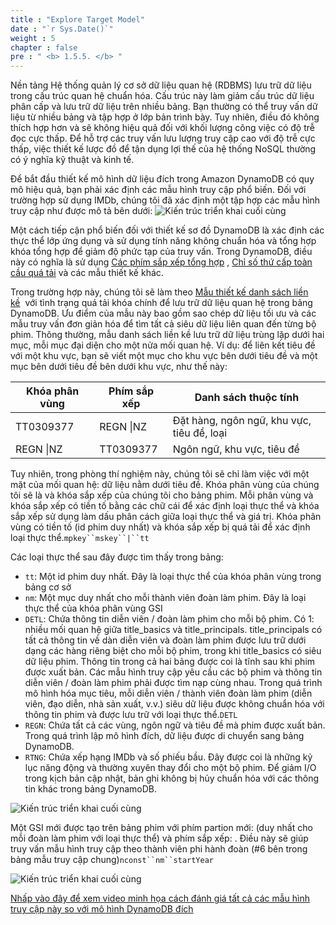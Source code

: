 ```yaml
---
title : "Explore Target Model"
date : "`r Sys.Date()`"
weight : 5
chapter : false
pre : " <b> 1.5.5. </b> "
---
```



Nền tảng Hệ thống quản lý cơ sở dữ liệu quan hệ (RDBMS) lưu trữ dữ liệu trong cấu trúc quan hệ chuẩn hóa. Cấu trúc này làm giảm cấu trúc dữ liệu phân cấp và lưu trữ dữ liệu trên nhiều bảng. Bạn thường có thể truy vấn dữ liệu từ nhiều bảng và tập hợp ở lớp bản trình bày. Tuy nhiên, điều đó không thích hợp hơn và sẽ không hiệu quả đối với khối lượng công việc có độ trễ đọc cực thấp. Để hỗ trợ các truy vấn lưu lượng truy cập cao với độ trễ cực thấp, việc thiết kế lược đồ để tận dụng lợi thế của hệ thống NoSQL thường có ý nghĩa kỹ thuật và kinh tế.

Để bắt đầu thiết kế mô hình dữ liệu đích trong Amazon DynamoDB có quy mô hiệu quả, bạn phải xác định các mẫu hình truy cập phổ biến. Đối với trường hợp sử dụng IMDb, chúng tôi đã xác định một tập hợp các mẫu hình truy cập như được mô tả bên dưới: ![Kiến trúc triển khai cuối cùng](https://static.us-east-1.prod.workshops.aws/public/c768eb2c-360b-491e-8422-bfd253e11581/static/images/migration32.png)

Một cách tiếp cận phổ biến đối với thiết kế sơ đồ DynamoDB là xác định các thực thể lớp ứng dụng và sử dụng tính năng không chuẩn hóa và tổng hợp khóa tổng hợp để giảm độ phức tạp của truy vấn. Trong DynamoDB, điều này có nghĩa là sử dụng [Các phím sắp xếp tổng hợp](https://docs.aws.amazon.com/amazondynamodb/latest/developerguide/bp-sort-keys.html) , [Chỉ số thứ cấp toàn cầu quá tải](https://docs.aws.amazon.com/amazondynamodb/latest/developerguide/bp-gsi-overloading.html) và các mẫu thiết kế khác.

Trong trường hợp này, chúng tôi sẽ làm theo [Mẫu thiết kế danh sách liền kề](https://docs.aws.amazon.com/amazondynamodb/latest/developerguide/bp-adjacency-graphs.html#bp-adjacency-lists)  với tình trạng quá tải khóa chính để lưu trữ dữ liệu quan hệ trong bảng DynamoDB. Ưu điểm của mẫu này bao gồm sao chép dữ liệu tối ưu và các mẫu truy vấn đơn giản hóa để tìm tất cả siêu dữ liệu liên quan đến từng bộ phim. Thông thường, mẫu danh sách liền kề lưu trữ dữ liệu trùng lặp dưới hai mục, mỗi mục đại diện cho một nửa mối quan hệ. Ví dụ: để liên kết tiêu đề với một khu vực, bạn sẽ viết một mục cho khu vực bên dưới tiêu đề và một mục bên dưới tiêu đề bên dưới khu vực, như thế này:

|Khóa phân vùng|Phím sắp xếp|Danh sách thuộc tính|
|---|---|---|
|TT0309377|REGN \|NZ|Đặt hàng, ngôn ngữ, khu vực, tiêu đề, loại|
|REGN \|NZ|TT0309377|Ngôn ngữ, khu vực, tiêu đề|

Tuy nhiên, trong phòng thí nghiệm này, chúng tôi sẽ chỉ làm việc với một mặt của mối quan hệ: dữ liệu nằm dưới tiêu đề. Khóa phân vùng của chúng tôi sẽ là và khóa sắp xếp của chúng tôi cho bảng phim. Mỗi phân vùng và khóa sắp xếp có tiền tố bằng các chữ cái để xác định loại thực thể và khóa sắp xếp sử dụng làm dấu phân cách giữa loại thực thể và giá trị. Khóa phân vùng có tiền tố (id phim duy nhất) và khóa sắp xếp bị quá tải để xác định loại thực thể.`mpkey``mskey``|``tt`

Các loại thực thể sau đây được tìm thấy trong bảng:

- `tt`: Một id phim duy nhất. Đây là loại thực thể của khóa phân vùng trong bảng cơ sở
- `nm`: Một mục duy nhất cho mỗi thành viên đoàn làm phim. Đây là loại thực thể của khóa phân vùng GSI
- `DETL`: Chứa thông tin diễn viên / đoàn làm phim cho mỗi bộ phim. Có 1: nhiều mối quan hệ giữa title_basics và title_principals. title_principals có tất cả thông tin về dàn diễn viên và đoàn làm phim được lưu trữ dưới dạng các hàng riêng biệt cho mỗi bộ phim, trong khi title_basics có siêu dữ liệu phim. Thông tin trong cả hai bảng được coi là tĩnh sau khi phim được xuất bản. Các mẫu hình truy cập yêu cầu các bộ phim và thông tin diễn viên / đoàn làm phim phải được tìm nạp cùng nhau. Trong quá trình mô hình hóa mục tiêu, mỗi diễn viên / thành viên đoàn làm phim (diễn viên, đạo diễn, nhà sản xuất, v.v.) siêu dữ liệu được không chuẩn hóa với thông tin phim và được lưu trữ với loại thực thể.`DETL`
- `REGN`: Chứa tất cả các vùng, ngôn ngữ và tiêu đề mà phim được xuất bản. Trong quá trình lập mô hình đích, dữ liệu được di chuyển sang bảng DynamoDB.
- `RTNG`: Chứa xếp hạng IMDb và số phiếu bầu. Đây được coi là những kỷ lục năng động và thường xuyên thay đổi cho một bộ phim. Để giảm I/O trong kịch bản cập nhật, bản ghi không bị hủy chuẩn hóa với các thông tin khác trong bảng DynamoDB.

![Kiến trúc triển khai cuối cùng](https://static.us-east-1.prod.workshops.aws/public/c768eb2c-360b-491e-8422-bfd253e11581/static/images/migration33.png)

Một GSI mới được tạo trên bảng phim với phím partion mới: (duy nhất cho mỗi đoàn làm phim với loại thực thể) và phím sắp xếp: . Điều này sẽ giúp truy vấn mẫu hình truy cập theo thành viên phi hành đoàn (#6 bên trong bảng mẫu truy cập chung)`nconst``nm``startYear`

![Kiến trúc triển khai cuối cùng](https://static.us-east-1.prod.workshops.aws/public/c768eb2c-360b-491e-8422-bfd253e11581/static/images/migration34.png)

[Nhấp vào đây để xem video minh họa cách đánh giá tất cả các mẫu hình truy cập này so với mô hình DynamoDB đích](https://www.amazondynamodblabs.com/static/rdbms-migration/migration36.mp4)
